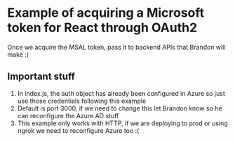 # Example of acquiring a Microsoft token for React through OAuth2
Once we acquire the MSAL token, pass it to backend APIs that Brandon will make :)

## Important stuff
1. In index.js, the auth object has already been configured in Azure so just use those credentials following this example
2. Default is port 3000, if we need to change this let Brandon know so he can reconfigure the Azure AD stuff
3. This example only works with HTTP, if we are deploying to prod or using ngrok we need to reconfigure Azure too :(

